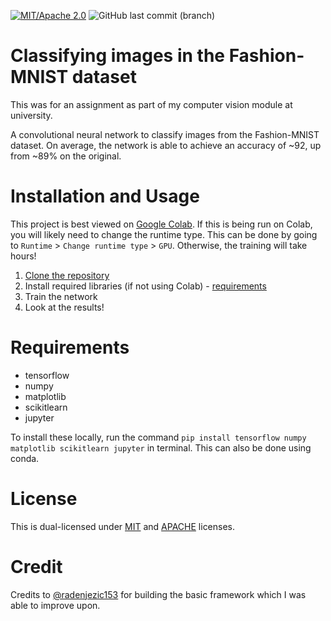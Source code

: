 [![MIT/Apache 2.0](https://img.shields.io/badge/license-MIT%2FApache-blue.svg)](https://github.com/lew-morris/image-classification#license)
![GitHub last commit (branch)](https://img.shields.io/github/last-commit/lew-morris/image-classification/master)

# Classifying images in the Fashion-MNIST dataset

This was for an assignment as part of my computer vision module at university.

A convolutional neural network to classify images from the Fashion-MNIST dataset. On average, the network is able to 
achieve an accuracy of ~92, up from ~89% on the original. 

# Installation and Usage
This project is best viewed on 
[Google Colab](https://colab.research.google.com/drive/1AdxRQO7QljulNxcaOnlj53EARPiUFZ8u?usp=sharing). 
If this is being run on Colab, you will likely need to 
change the runtime type. This can be done by going to `Runtime` > `Change runtime type` > `GPU`. Otherwise, the 
training will take hours!

1. [Clone the repository](https://docs.github.com/en/repositories/creating-and-managing-repositories/cloning-a-repository)
2. Install required libraries (if not using Colab) - [requirements](#requirements)
3. Train the network
4. Look at the results!

# Requirements
- tensorflow
- numpy
- matplotlib
- scikitlearn
- jupyter

To install these locally, run the command
`pip install tensorflow numpy matplotlib scikitlearn jupyter` in terminal. This can also be done using conda.

# License
This is dual-licensed under [MIT](LICENSE-MIT) and [APACHE](LICENSE-%20APACHE) licenses.

# Credit
Credits to [@radenjezic153](https://github.com/radenjezic153/Stat_ML/blob/master/project.ipynb) for building the basic framework which I was able to improve upon.

